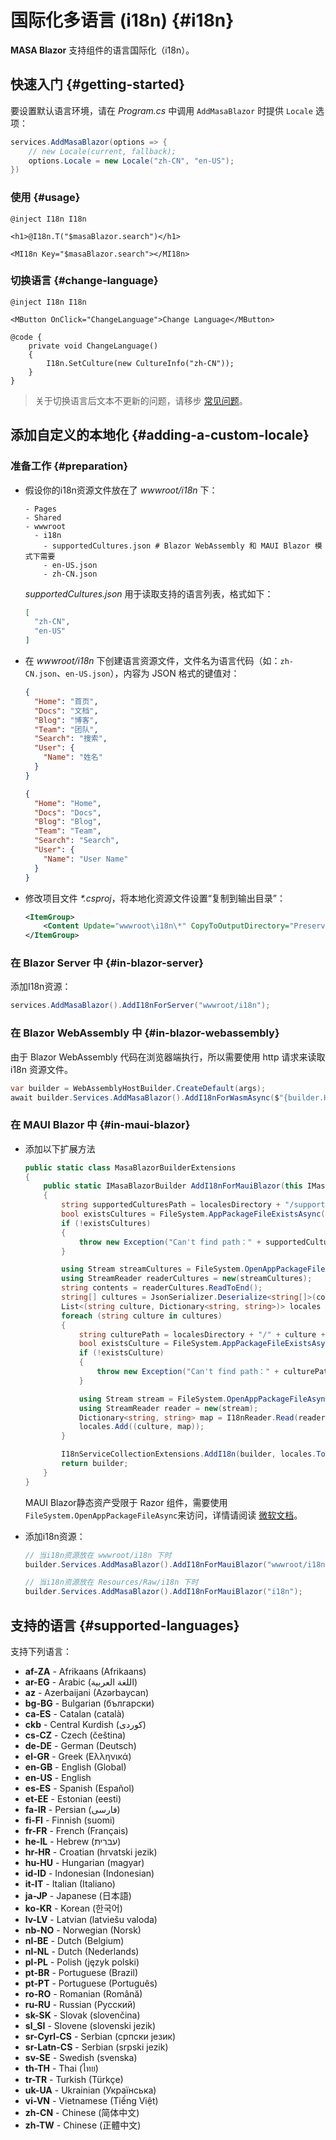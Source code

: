 ﻿# 国际化多语言 (i18n) {#i18n}

**MASA Blazor** 支持组件的语言国际化（i18n）。

## 快速入门 {#getting-started}

要设置默认语言环境，请在 _Program.cs_ 中调用 `AddMasaBlazor` 时提供 `Locale` 选项：

```csharp Program.cs
services.AddMasaBlazor(options => {
    // new Locale(current, fallback);
    options.Locale = new Locale("zh-CN", "en-US");
})
```

### 使用 {#usage}

```razor
@inject I18n I18n

<h1>@I18n.T("$masaBlazor.search")</h1>

<MI18n Key="$masaBlazor.search"></MI18n>
```

### 切换语言 {#change-language}

``` razor
@inject I18n I18n

<MButton OnClick="ChangeLanguage">Change Language</MButton>

@code {
    private void ChangeLanguage()
    {
        I18n.SetCulture(new CultureInfo("zh-CN"));
    }
}
```

> 关于切换语言后文本不更新的问题，请移步 [常见问题](/blazor/getting-started/frequently-asked-questions)。

## 添加自定义的本地化 {#adding-a-custom-locale}

### 准备工作 {#preparation}

- 假设你的i18n资源文件放在了 _wwwroot/i18n_ 下：

  ``` shell
  - Pages
  - Shared
  - wwwroot
    - i18n
      - supportedCultures.json # Blazor WebAssembly 和 MAUI Blazor 模式下需要
      - en-US.json
      - zh-CN.json
  ```
  
  _supportedCultures.json_ 用于读取支持的语言列表，格式如下：
  
  ```json wwwroot/i18n/supportedCultures.json
  [
    "zh-CN",
    "en-US"
  ]
  ```
  
- 在 _wwwroot/i18n_ 下创建语言资源文件，文件名为语言代码（如：`zh-CN.json`、`en-US.json`），内容为 JSON 格式的键值对：

  ```json wwwroot/i18n/zh-CN.json
  {
    "Home": "首页",
    "Docs": "文档",
    "Blog": "博客",
    "Team": "团队",
    "Search": "搜索",
    "User": {
      "Name": "姓名"
    }
  }
  ```
  
  ```json wwwroot/i18n/en-US.json
  {
    "Home": "Home",
    "Docs": "Docs",
    "Blog": "Blog",
    "Team": "Team",
    "Search": "Search",
    "User": {
      "Name": "User Name"
    }
  }
  ```

- 修改项目文件 _*.csproj_，将本地化资源文件设置“复制到输出目录”：

  ```xml
  <ItemGroup>
      <Content Update="wwwroot\i18n\*" CopyToOutputDirectory="PreserveNewest" />
  </ItemGroup>
  ```

### 在 Blazor Server 中 {#in-blazor-server}

添加I18n资源：

```csharp Program.cs
services.AddMasaBlazor().AddI18nForServer("wwwroot/i18n");
```

### 在 Blazor WebAssembly 中 {#in-blazor-webassembly}

由于 Blazor WebAssembly 代码在浏览器端执行，所以需要使用 http 请求来读取 i18n 资源文件。

```csharp Program.cs
var builder = WebAssemblyHostBuilder.CreateDefault(args);
await builder.Services.AddMasaBlazor().AddI18nForWasmAsync($"{builder.HostEnvironment.BaseAddress}/wwwroot/i18n");
```

### 在 MAUI Blazor 中 {#in-maui-blazor}

- 添加以下扩展方法

  ```csharp
  public static class MasaBlazorBuilderExtensions
  {
      public static IMasaBlazorBuilder AddI18nForMauiBlazor(this IMasaBlazorBuilder builder, string localesDirectory)
      {
          string supportedCulturesPath = localesDirectory + "/supportedCultures.json";
          bool existsCultures = FileSystem.AppPackageFileExistsAsync(supportedCulturesPath).Result;
          if (!existsCultures)
          {
              throw new Exception("Can't find path：" + supportedCulturesPath);
          }
  
          using Stream streamCultures = FileSystem.OpenAppPackageFileAsync(supportedCulturesPath).Result;
          using StreamReader readerCultures = new(streamCultures);
          string contents = readerCultures.ReadToEnd();
          string[] cultures = JsonSerializer.Deserialize<string[]>(contents) ?? throw new Exception("Failed to read supportedCultures json file data!");
          List<(string culture, Dictionary<string, string>)> locales = new();
          foreach (string culture in cultures)
          {
              string culturePath = localesDirectory + "/" + culture + ".json";
              bool existsCulture = FileSystem.AppPackageFileExistsAsync(culturePath).Result;
              if (!existsCulture)
              {
                  throw new Exception("Can't find path：" + culturePath);
              }
  
              using Stream stream = FileSystem.OpenAppPackageFileAsync(culturePath).Result;
              using StreamReader reader = new(stream);
              Dictionary<string, string> map = I18nReader.Read(reader.ReadToEnd());
              locales.Add((culture, map));
          }
  
          I18nServiceCollectionExtensions.AddI18n(builder, locales.ToArray());
          return builder;
      }
  }
  ```

  MAUI Blazor静态资产受限于 Razor 组件，需要使用`FileSystem.OpenAppPackageFileAsync`来访问，详情请阅读 [微软文档](https://learn.microsoft.com/zh-cn/aspnet/core/blazor/hybrid/static-files?view=aspnetcore-7.0#static-assets-limited-to-razor-components)。

- 添加i18n资源：

  ```csharp MauiProgram.cs
  // 当i18n资源放在 wwwroot/i18n 下时
  builder.Services.AddMasaBlazor().AddI18nForMauiBlazor("wwwroot/i18n");
  ```
  
  ```csharp MauiProgram.cs
  // 当i18n资源放在 Resources/Raw/i18n 下时
  builder.Services.AddMasaBlazor().AddI18nForMauiBlazor("i18n");
  ```

## 支持的语言 {#supported-languages}

支持下列语言：

* **af-ZA** - Afrikaans (Afrikaans)
* **ar-EG** - Arabic (اللغة العربية)
* **az** - Azerbaijani (Azərbaycan)
* **bg-BG** - Bulgarian (български)
* **ca-ES** - Catalan (català)
* **ckb** - Central Kurdish (کوردی)
* **cs-CZ** - Czech (čeština)
* **de-DE** - German (Deutsch)
* **el-GR** - Greek (Ελληνικά)
* **en-GB** - English (Global)
* **en-US** - English
* **es-ES** - Spanish (Español)
* **et-EE** - Estonian (eesti)
* **fa-IR** - Persian (فارسی)
* **fi-FI** - Finnish (suomi)
* **fr-FR** - French (Français)
* **he-IL** - Hebrew (עברית)
* **hr-HR** - Croatian (hrvatski jezik)
* **hu-HU** - Hungarian (magyar)
* **id-ID** - Indonesian (Indonesian)
* **it-IT** - Italian (Italiano)
* **ja-JP** - Japanese (日本語)
* **ko-KR** - Korean (한국어)
* **lv-LV** - Latvian (latviešu valoda)
* **nb-NO** - Norwegian (Norsk)
* **nl-BE** - Dutch (Belgium)
* **nl-NL** - Dutch (Nederlands)
* **pl-PL** - Polish (język polski)
* **pt-BR** - Portuguese (Brazil)
* **pt-PT** - Portuguese (Português)
* **ro-RO** - Romanian (Română)
* **ru-RU** - Russian (Русский)
* **sk-SK** - Slovak (slovenčina)
* **sl_SI** - Slovene (slovenski jezik)
* **sr-Cyrl-CS** - Serbian (српски језик)
* **sr-Latn-CS** - Serbian (srpski jezik)
* **sv-SE** - Swedish (svenska)
* **th-TH** - Thai (ไทย)
* **tr-TR** - Turkish (Türkçe)
* **uk-UA** - Ukrainian (Українська)
* **vi-VN** - Vietnamese (Tiếng Việt)
* **zh-CN** - Chinese (简体中文)
* **zh-TW** - Chinese (正體中文)
